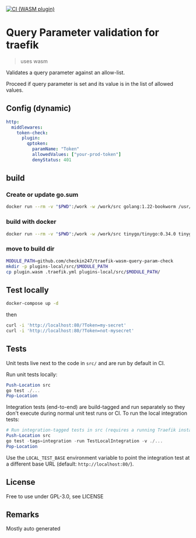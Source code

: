 
[![CI (WASM plugin)](https://github.com/checkin247/traefik-wasm-query-param-check/actions/workflows/ci.yml/badge.svg)](https://github.com/YOUR_ORG/traefik-wasm-query-param-check/actions/workflows/ci.yml)


# Query Parameter validation for traefik
> uses wasm


Validates a query parameter against an allow-list.

Proceed if query parameter is set and its value is in the list of allowed values.

## Config (dynamic)
```yaml
http:
  middlewares:
    token-check:
      plugin:
        qptoken:
          paramName: "Token"
          allowedValues: ["your-prod-token"]
          denyStatus: 401
```


## build 

### Create or update go.sum

```bash
docker run --rm -v "$PWD":/work -w /work/src golang:1.22-bookworm /usr/local/go/bin/go mod tidy
```

### build with docker

```bash
docker run --rm -v "$PWD":/work -w /work/src tinygo/tinygo:0.34.0 tinygo build -o /work/plugin.wasm -scheduler=none --no-debug -target=wasi .
```

### move to build dir

```bash
MODULE_PATH=github.com/checkin247/traefik-wasm-query-param-check
mkdir -p plugins-local/src/$MODULE_PATH
cp plugin.wasm .traefik.yml plugins-local/src/$MODULE_PATH/
```

## Test locally

```bash
docker-compose up -d
```
then
```bash
curl -i 'http://localhost:80/?Token=my-secret'
curl -i 'http://localhost:80/?Token=not-mysecret'
```

## Tests

Unit tests live next to the code in `src/` and are run by default in CI.

Run unit tests locally:

```powershell
Push-Location src
go test ./...
Pop-Location
```

Integration tests (end-to-end) are build-tagged and run separately so they don't
execute during normal unit test runs or CI. To run the local integration tests:

```powershell
# Run integration-tagged tests in src (requires a running Traefik instance)
Push-Location src
go test -tags=integration -run TestLocalIntegration -v ./...
Pop-Location
```

Use the `LOCAL_TEST_BASE` environment variable to point the integration test at a
different base URL (default: `http://localhost:80/`).


## License

Free to use under GPL-3.0, see LICENSE

## Remarks
Mostly auto generated
